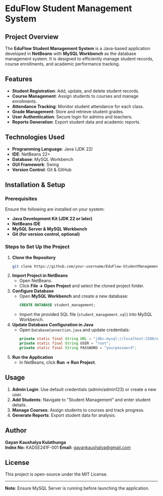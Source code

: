 # EduFlow Student Management System

## Project Overview
The **EduFlow Student Management System** is a Java-based application developed in **NetBeans** with **MySQL Workbench** as the database management system. It is designed to efficiently manage student records, course enrollments, and academic performance tracking.

## Features
- **Student Registration**: Add, update, and delete student records.
- **Course Management**: Assign students to courses and manage enrollments.
- **Attendance Tracking**: Monitor student attendance for each class.
- **Grade Management**: Store and retrieve student grades.
- **User Authentication**: Secure login for admins and teachers.
- **Reports Generation**: Export student data and academic reports.

## Technologies Used
- **Programming Language**: Java (JDK 22)
- **IDE**: NetBeans 22+
- **Database**: MySQL Workbench
- **GUI Framework**: Swing
- **Version Control**: Git & GitHub

## Installation & Setup
### Prerequisites
Ensure the following are installed on your system:
- **Java Development Kit (JDK 22 or later)**
- **NetBeans IDE**
- **MySQL Server & MySQL Workbench**
- **Git (for version control, optional)**

### Steps to Set Up the Project
1. **Clone the Repository**
   ```sh
   git clone https://github.com/your-username/EduFlow-StudentManagement.git
   ```
2. **Import Project in NetBeans**
   - Open NetBeans.
   - Click **File → Open Project** and select the cloned project folder.
3. **Configure Database**
   - Open **MySQL Workbench** and create a new database:
     ```sql
     CREATE DATABASE student_management;
     ```
   - Import the provided SQL file (`student_management.sql`) into MySQL Workbench.
4. **Update Database Configuration in Java**
   - Open `DatabaseConnection.java` and update credentials:
     ```java
     private static final String URL = "jdbc:mysql://localhost:3306/eduflow_db";
     private static final String USER = "root";
     private static final String PASSWORD = "yourpassword";
     ```
5. **Run the Application**
   - In NetBeans, click **Run → Run Project**.

## Usage
1. **Admin Login**: Use default credentials (admin/admin123) or create a new user.
2. **Add Students**: Navigate to "Student Management" and enter student details.
3. **Manage Courses**: Assign students to courses and track progress.
4. **Generate Reports**: Export student data for analysis.

## Author
**Gayan Kaushalya Kulathunga**  
**Index No:** KADSE241F-001 
**Email:** gayankaushalya@gmail.com

## License
This project is open-source under the MIT License.

---
**Note**: Ensure MySQL Server is running before launching the application.
